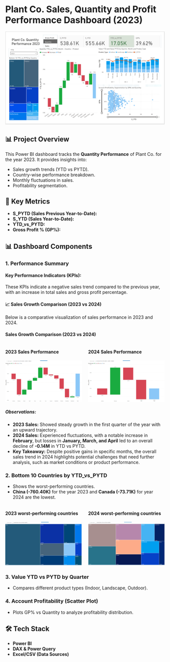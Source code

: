 # Plant Co. Sales, Quantity and Profit Performance Dashboard (2023)

![Dashboard Screenshot](images/dashboard.png)

## 📊 Project Overview
This Power BI dashboard tracks the **Quantity Performance** of Plant Co. for the year 2023. It provides insights into:
- Sales growth trends (YTD vs PYTD).
- Country-wise performance breakdown.
- Monthly fluctuations in sales.
- Profitability segmentation.

## 📌 Key Metrics
- **S_PYTD (Sales Previous Year-to-Date):** 
- **S_YTD (Sales Year-to-Date):** 
- **YTD_vs_PYTD:** 
- **Gross Profit % (GP%):**

## 📊 Dashboard Components
### **1. Performance Summary**
#### **Key Performance Indicators (KPIs):**
These KPIs indicate a negative sales trend compared to the previous year, with an increase in total sales and gross profit percentage.

#### **📈 Sales Growth Comparison (2023 vs 2024)**
Below is a comparative visualization of sales performance in 2023 and 2024.

#### **Sales Growth Comparison (2023 vs 2024)**

<div style="display: flex; justify-content: center; gap: 20px;">
    <div>
        <h4>2023 Sales Performance</h4>
        <img src="images/2023_sales.png" alt="2023 Sales Performance" width="450">
    </div>
    <div>
        <h4>2024 Sales Performance</h4>
        <img src="images/2024_sales.png" alt="2024 Sales Performance" width="450">
    </div>
</div>


##### **Observations:**
- **2023 Sales:** Showed steady growth in the first quarter of the year with an upward trajectory.
- **2024 Sales:** Experienced fluctuations, with a notable increase in **February**, but losses in **January, March, and April** led to an overall decline of **-0.14M** in YTD vs PYTD.
- **Key Takeaway:** Despite positive gains in specific months, the overall sales trend in 2024 highlights potential challenges that need further analysis, such as market conditions or product performance.



### **2. Bottom 10 Countries by YTD_vs_PYTD**
- Shows the worst-performing countries.  
- **China (-760.40K)** for the year 2023 and **Canada (-73.71K)** for year 2024 are the lowest.
<div style="display: flex; justify-content: center; gap: 20px;">
    <div>
        <h4>2023 worst-performing countries</h4>
        <img src="images/2023_Treemap.png" alt="2023 Sales Performance" width="450">
    </div>
    <div>
        <h4>2024 worst-performing countries</h4>
        <img src="images/2024_Treemap.png" alt="2024 Sales Performance" width="450">
    </div>
</div>

### **3. Value YTD vs PYTD by Quarter**
- Compares different product types (Indoor, Landscape, Outdoor).


### **4. Account Profitability (Scatter Plot)**
- Plots GP% vs Quantity to analyze profitability distribution.

## 🛠️ Tech Stack
- **Power BI**
- **DAX & Power Query**
- **Excel/CSV (Data Sources)**


